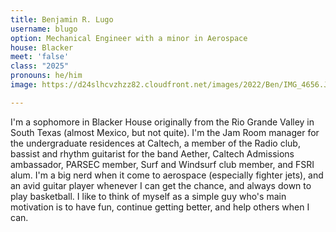 ```yaml
---
title: Benjamin R. Lugo
username: blugo
option: Mechanical Engineer with a minor in Aerospace
house: Blacker
meet: 'false'
class: "2025"
pronouns: he/him
image: https://d24slhcvzhzz82.cloudfront.net/images/2022/Ben/IMG_4656.JPG

---
```

I'm a sophomore in Blacker House originally from the Rio Grande Valley in South Texas (almost Mexico, but not quite). I'm the Jam Room manager for the undergraduate residences at Caltech, a member of the Radio club, bassist and rhythm guitarist for the band Aether, Caltech Admissions ambassador, PARSEC member, Surf and Windsurf club member, and FSRI alum. I'm a big nerd when it come to aerospace (especially fighter jets), and an avid guitar player whenever I can get the chance, and always down to play basketball. I like to think of myself as a simple guy who's main motivation is to have fun, continue getting better, and help others when I can.
